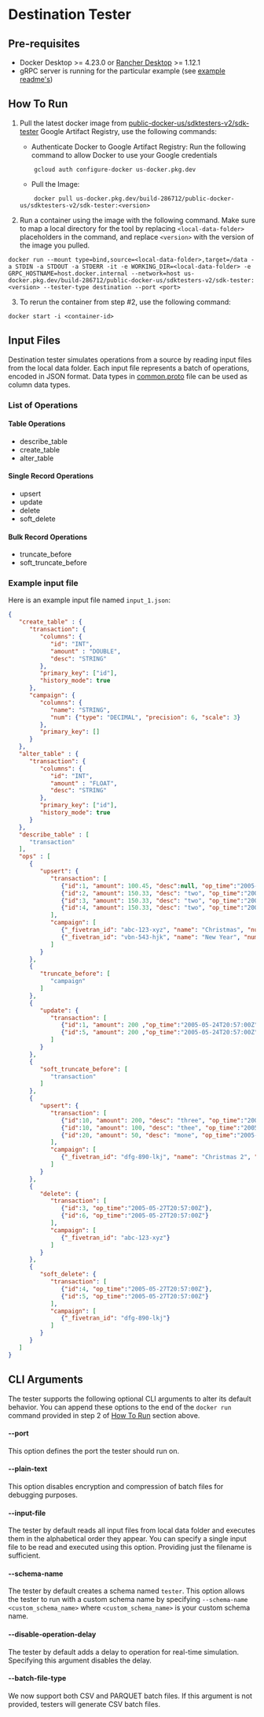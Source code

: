 # Destination Tester

## Pre-requisites
- Docker Desktop >= 4.23.0 or [Rancher Desktop](https://rancherdesktop.io/) >= 1.12.1
- gRPC server is running for the particular example (see [example readme's](/examples/destination_connector/))

## How To Run

1. Pull the latest docker image from [public-docker-us/sdktesters-v2/sdk-tester](https://console.cloud.google.com/artifacts/docker/build-286712/us/public-docker-us/sdktesters-v2%2Fsdk-tester?invt=Abm4dQ&inv=1) Google Artifact Registry, use the following commands:
   
    - Authenticate Docker to Google Artifact Registry: Run the following command to allow Docker to use your Google credentials
    ```
        gcloud auth configure-docker us-docker.pkg.dev
    ```
    - Pull the Image: 
    ```
        docker pull us-docker.pkg.dev/build-286712/public-docker-us/sdktesters-v2/sdk-tester:<version> 
    ```

2. Run a container using the image with the following command. Make sure to map a local directory for the tool by replacing `<local-data-folder>` placeholders in the command, and replace `<version>` with the version of the image you pulled.

```
docker run --mount type=bind,source=<local-data-folder>,target=/data -a STDIN -a STDOUT -a STDERR -it -e WORKING_DIR=<local-data-folder> -e GRPC_HOSTNAME=host.docker.internal --network=host us-docker.pkg.dev/build-286712/public-docker-us/sdktesters-v2/sdk-tester:<version> --tester-type destination --port <port>
```

3. To rerun the container from step #2, use the following command:

```
docker start -i <container-id>
```

## Input Files

Destination tester simulates operations from a source by reading input files from the local data folder. Each input file represents a batch of operations, encoded in JSON format. Data types in [common.proto](https://github.com/fivetran/fivetran_sdk/blob/main/common.proto#L73) file can be used as column data types.

### List of Operations

#### Table Operations
* describe_table
* create_table
* alter_table

#### Single Record Operations
* upsert
* update
* delete
* soft_delete

#### Bulk Record Operations
* truncate_before
* soft_truncate_before

### Example input file
Here is an example input file named `input_1.json`:

```json
{
   "create_table" : {
      "transaction": {
         "columns": {
            "id": "INT",
            "amount" : "DOUBLE",
            "desc": "STRING"
         },
         "primary_key": ["id"],
         "history_mode": true
      },
      "campaign": {
         "columns": {
            "name": "STRING",
            "num": {"type": "DECIMAL", "precision": 6, "scale": 3}
         },
         "primary_key": []
      }
   },
   "alter_table" : {
      "transaction": {
         "columns": {
            "id": "INT",
            "amount" : "FLOAT",
            "desc": "STRING"
         },
         "primary_key": ["id"],
         "history_mode": true
      }
   },
   "describe_table" : [
      "transaction"
   ],
   "ops" : [
      {
         "upsert": {
            "transaction": [
               {"id":1, "amount": 100.45, "desc":null, "op_time":"2005-05-23T20:57:00Z"},
               {"id":2, "amount": 150.33, "desc": "two", "op_time":"2005-05-23T20:57:00Z"},
               {"id":3, "amount": 150.33, "desc": "two", "op_time":"2005-05-23T20:57:00Z"},
               {"id":4, "amount": 150.33, "desc": "two", "op_time":"2005-05-23T20:57:00Z"}
            ],
            "campaign": [
               {"_fivetran_id": "abc-123-xyz", "name": "Christmas", "num": 100.23},
               {"_fivetran_id": "vbn-543-hjk", "name": "New Year", "num": 200.56}
            ]
         }
      },
      {
         "truncate_before": [
            "campaign"
         ]
      },
      {
         "update": {
            "transaction": [
               {"id":1, "amount": 200 ,"op_time":"2005-05-24T20:57:00Z"},
               {"id":5, "amount": 200 ,"op_time":"2005-05-24T20:57:00Z"}
            ]
         }
      },
      {
         "soft_truncate_before": [
            "transaction"
         ]
      },
      {
         "upsert": {
            "transaction": [
               {"id":10, "amount": 200, "desc": "three", "op_time":"2005-05-26T20:57:00Z"},
               {"id":10, "amount": 100, "desc": "thee", "op_time":"2005-05-26T20:57:00Z"},
               {"id":20, "amount": 50, "desc": "mone", "op_time":"2005-05-26T21:57:00Z"}
            ],
            "campaign": [
               {"_fivetran_id": "dfg-890-lkj", "name": "Christmas 2", "num": 400.32}
            ]
         }
      },
      {
         "delete": {
            "transaction": [
               {"id":3, "op_time":"2005-05-27T20:57:00Z"},
               {"id":6, "op_time":"2005-05-27T20:57:00Z"}
            ],
            "campaign": [
               {"_fivetran_id": "abc-123-xyz"}
            ]
         }
      },
      {
         "soft_delete": {
            "transaction": [
               {"id":4, "op_time":"2005-05-27T20:57:00Z"},
               {"id":5, "op_time":"2005-05-27T20:57:00Z"}
            ],
            "campaign": [
               {"_fivetran_id": "dfg-890-lkj"}
            ]
         }
      }
   ]
}

```

## CLI Arguments

The tester supports the following optional CLI arguments to alter its default behavior. You can append these options to the end of the `docker run` command provided in step 2 of [How To Run](https://github.com/fivetran/fivetran_sdk/tree/main/tools/destination-tester#how-to-run) section above.

#### --port
This option defines the port the tester should run on.

#### --plain-text
This option disables encryption and compression of batch files for debugging purposes.

#### --input-file
The tester by default reads all input files from local data folder and executes them in the alphabetical order they appear. You can specify a single input file to be read and executed using this option. Providing just the filename is sufficient.

#### --schema-name
The tester by default creates a schema named `tester`. This option allows the tester to run with a custom schema name by specifying `--schema-name <custom_schema_name>` where `<custom_schema_name>` is your custom schema name.

#### --disable-operation-delay
The tester by default adds a delay to operation for real-time simulation. Specifying this argument disables the delay.

#### --batch-file-type
We now support both CSV and PARQUET batch files. If this argument is not provided, testers will generate CSV batch files.